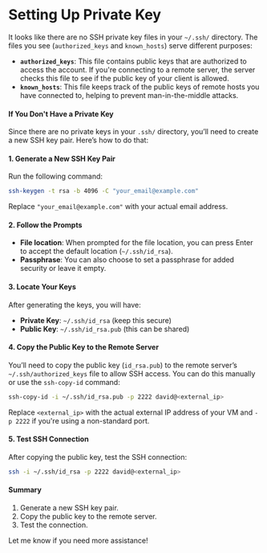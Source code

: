 # Setting Up Private Key

It looks like there are no SSH private key files in your `~/.ssh/` directory. The files you see (`authorized_keys` and `known_hosts`) serve different purposes:

* **`authorized_keys`**: This file contains public keys that are authorized to access the account. If you're connecting to a remote server, the server checks this file to see if the public key of your client is allowed.
* **`known_hosts`**: This file keeps track of the public keys of remote hosts you have connected to, helping to prevent man-in-the-middle attacks.

#### If You Don't Have a Private Key

Since there are no private keys in your `.ssh/` directory, you’ll need to create a new SSH key pair. Here’s how to do that:

#### 1. **Generate a New SSH Key Pair**

Run the following command:

```bash
ssh-keygen -t rsa -b 4096 -C "your_email@example.com"
```

Replace `"your_email@example.com"` with your actual email address.

#### 2. **Follow the Prompts**

* **File location**: When prompted for the file location, you can press Enter to accept the default location (`~/.ssh/id_rsa`).
* **Passphrase**: You can also choose to set a passphrase for added security or leave it empty.

#### 3. **Locate Your Keys**

After generating the keys, you will have:

* **Private Key**: `~/.ssh/id_rsa` (keep this secure)
* **Public Key**: `~/.ssh/id_rsa.pub` (this can be shared)

#### 4. **Copy the Public Key to the Remote Server**

You’ll need to copy the public key (`id_rsa.pub`) to the remote server’s `~/.ssh/authorized_keys` file to allow SSH access. You can do this manually or use the `ssh-copy-id` command:

```bash
ssh-copy-id -i ~/.ssh/id_rsa.pub -p 2222 david@<external_ip>
```

Replace `<external_ip>` with the actual external IP address of your VM and `-p 2222` if you're using a non-standard port.

#### 5. **Test SSH Connection**

After copying the public key, test the SSH connection:

```bash
ssh -i ~/.ssh/id_rsa -p 2222 david@<external_ip>
```

#### Summary

1. Generate a new SSH key pair.
2. Copy the public key to the remote server.
3. Test the connection.

Let me know if you need more assistance!
